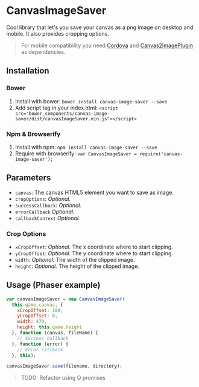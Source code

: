 # CanvasImageSaver

Cool library that let's you save your canvas as a png image on desktop and mobile. It also provides cropping options.

> For mobile compatibility you need [Cordova](http://cordova.apache.org/) and [Canvas2ImagePlugin](https://github.com/aaccurso/Canvas2ImagePlugin) as dependencies.

## Installation
### Bower
1. Install with bower: `bower install canvas-image-saver --save`
2. Add script tag in your index.html: `<script src="bower_components/canvas-image-saver/dist/canvasImageSaver.min.js"></script>`

### Npm & Browserify
1. Install with npm: `npm install canvas-image-saver --save`
2. Require with browserify: `var CanvasImageSaver = require('canvas-image-saver');`

## Parameters
* `canvas`: The canvas HTML5 element you want to save as image.
* `cropOptions`: _Optional._
* `successCallback`: _Optional._
* `errorCallback` _Optional._
* `callbackContext` _Optional._

### Crop Options
* `xCropOffset`: _Optional._ The x coordinate where to start clipping.
* `yCropOffset`: _Optional._ The y coordinate where to start clipping.
* `width`: _Optional._ The width of the clipped image.
* `height`: _Optional._ The height of the clipped image.

## Usage (Phaser example)
```js
var canvasImageSaver = new CanvasImageSaver(
  this.game.canvas, {
    xCropOffset: 180,
    yCropOffset: 0,
    width: 470,
    height: this.game.height
  }, function (canvas, fileName) {
    // Success callback
  }, function (error) {
    // Error callback
  }, this);

canvasImageSaver.save(filename, directory);
```

> TODO:
> Refactor using Q promises
